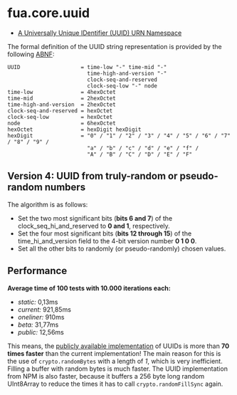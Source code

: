 # fua.core.uuid

- [A Universally Unique IDentifier (UUID) URN Namespace](https://tools.ietf.org/html/rfc4122)

The formal definition of the UUID string representation 
is provided by the following [ABNF](https://tools.ietf.org/html/rfc2234):

```
UUID                   = time-low "-" time-mid "-"
                         time-high-and-version "-"
                         clock-seq-and-reserved
                         clock-seq-low "-" node
time-low               = 4hexOctet
time-mid               = 2hexOctet
time-high-and-version  = 2hexOctet
clock-seq-and-reserved = hexOctet
clock-seq-low          = hexOctet
node                   = 6hexOctet
hexOctet               = hexDigit hexDigit
hexDigit               = "0" / "1" / "2" / "3" / "4" / "5" / "6" / "7" / "8" / "9" /
                         "a" / "b" / "c" / "d" / "e" / "f" /
                         "A" / "B" / "C" / "D" / "E" / "F"
```

## Version 4: UUID from truly-random or pseudo-random numbers

The algorithm is as follows:

- Set the two most significant bits (__bits 6 and 7__) of the
  clock_seq_hi_and_reserved to __0 and 1__, respectively.
- Set the four most significant bits (__bits 12 through 15__) of the
  time_hi_and_version field to the 4-bit version number __0 1 0 0__.
- Set all the other bits to randomly (or pseudo-randomly) chosen values.

## Performance

__Average time of 100 tests with 10.000 iterations each:__
- _static:_ 0,13ms
- _current:_ 921,85ms
- _oneliner:_ 910ms
- _beta:_ 31,77ms
- _public:_ 12,56ms

This means, the [publicly available implementation](https://www.npmjs.com/package/uuid) of UUIDs
is more than __70 times faster__ than the current implementation! The main reason for this is the use of
`crypto.randomBytes` with a length of _1_, which is very inefficient. Filling a buffer with random bytes 
is much faster. The UUID implementation from NPM is also faster, because it buffers a 256 byte long random
UInt8Array to reduce the times it has to call `crypto.randomFillSync` again.